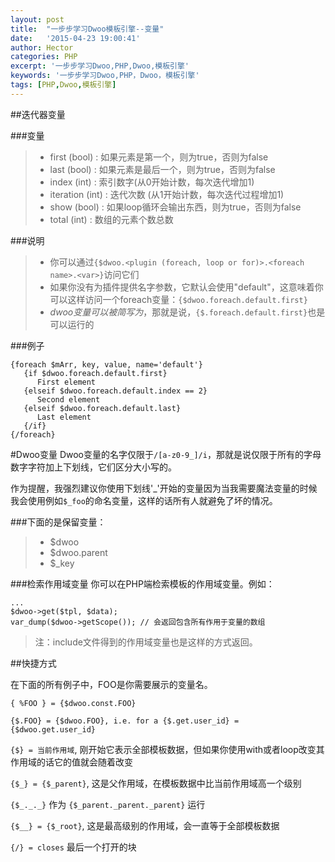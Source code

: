 ```yaml
---
layout: post
title:  "一步步学习Dwoo模板引擎--变量"
date:   '2015-04-23 19:00:41'
author: Hector
categories: PHP
excerpt: '一步步学习Dwoo,PHP,Dwoo,模板引擎'
keywords: '一步步学习Dwoo,PHP，Dwoo，模板引擎'
tags: [PHP,Dwoo,模板引擎]
---
```


##迭代器变量

###变量
> * first (bool) : 如果元素是第一个，则为true，否则为false
> * last (bool) : 如果元素是最后一个，则为true，否则为false
> * index (int) : 索引数字(从0开始计数，每次迭代增加1)
> * iteration (int) : 迭代次数 (从1开始计数，每次迭代过程增加1)
> * show (bool) : 如果loop循环会输出东西，则为true，否则为false
> * total (int) : 数组的元素个数总数

<!--more-->

###说明
> * 你可以通过`{$dwoo.<plugin (foreach, loop or for)>.<foreach name>.<var>}`访问它们
> * 如果你没有为插件提供名字参数，它默认会使用"default"，这意味着你可以这样访问一个foreach变量：`{$dwoo.foreach.default.first}`
> * $dwoo变量可以被简写为$，那就是说，`{$.foreach.default.first}`也是可以运行的

###例子

    {foreach $mArr, key, value, name='default'}
       {if $dwoo.foreach.default.first}
          First element
       {elseif $dwoo.foreach.default.index == 2}
          Second element
       {elseif $dwoo.foreach.default.last}
          Last element
       {/if}
    {/foreach}

#Dwoo变量
Dwoo变量的名字仅限于`/[a-z0-9_]/i`，那就是说仅限于所有的字母数字字符加上下划线，它们区分大小写的。

作为提醒，我强烈建议你使用下划线'_'开始的变量因为当我需要魔法变量的时候我会使用例如`$_foo`的命名变量，这样的话所有人就避免了坏的情况。

###下面的是保留变量：
> * $dwoo
> * $dwoo.parent
> * $_key


###检索作用域变量
你可以在PHP端检索模板的作用域变量。例如：
    
    ...
    $dwoo->get($tpl, $data);
    var_dump($dwoo->getScope()); // 会返回包含所有作用于变量的数组

>注：include文件得到的作用域变量也是这样的方式返回。

##快捷方式

在下面的所有例子中，FOO是你需要展示的变量名。

`{ %FOO } = {$dwoo.const.FOO}`

`{$.FOO} = {$dwoo.FOO}, i.e. for a {$.get.user_id} = {$dwoo.get.user_id}`

`{$} = 当前作用域`, 刚开始它表示全部模板数据，但如果你使用with或者loop改变其作用域的话它的值就会随着改变

`{$_} = {$_parent}`, 这是父作用域，在模板数据中比当前作用域高一个级别

`{$_._._}` 作为 `{$_parent._parent._parent}` 运行

`{$__} = {$_root}`, 这是最高级别的作用域，会一直等于全部模板数据

`{/} = closes` 最后一个打开的块